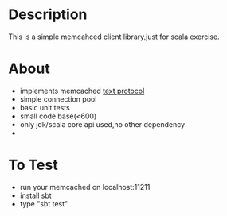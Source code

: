 Description
===
This is a simple memcahced client library,just for scala exercise.

About
===
* implements memcached [text protocol](http://code.sixapart.com/svn/memcached/trunk/server/doc/protocol.txt "Memcached Text Protocol")
* simple connection pool
* basic unit tests
* small code base(<600)
* only jdk/scala core api used,no other dependency
* 

To Test
===
* run your memcached on localhost:11211
* install [sbt](https://github.com/harrah/xsbt/wiki/Getting-Started-Setup "sbt Installation")
* type "sbt test" 
